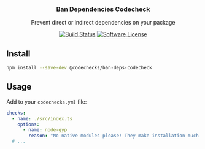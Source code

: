 <p align="center">
  <h3 align="center">Ban Dependencies Codecheck</h3>
  <p align="center">Prevent direct or indirect dependencies on your package</p>

  <p align="center">
    <a href="https://circleci.com/gh/codechecks/commit-deployment"><img alt="Build Status" src="https://circleci.com/gh/codechecks/commit-deployment/tree/master.svg?style=svg"></a>
    <a href="/package.json"><img alt="Software License" src="https://img.shields.io/badge/license-MIT-brightgreen.svg?style=flat-square"></a>
  </p>
</p>

## Install

```sh
npm install --save-dev @codechecks/ban-deps-codecheck
```

## Usage

Add to your `codechecks.yml` file:

```yml
checks:
  - name: ./src/index.ts
    options:
      - name: node-gyp
        reason: "No native modules please! They make installation much harder"
  # ...
```
